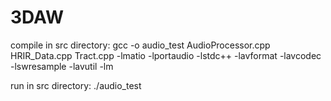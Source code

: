 # 3DAW

compile in src directory: gcc -o audio_test AudioProcessor.cpp HRIR_Data.cpp Tract.cpp -lmatio -lportaudio -lstdc++ -lavformat -lavcodec -lswresample -lavutil -lm

run in src directory: ./audio_test


